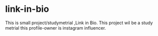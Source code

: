 # link-in-bio
This is small project/studymetrial ,Link in Bio.
This project wil be a study metrial 
this profile-owner is instagram influencer.
